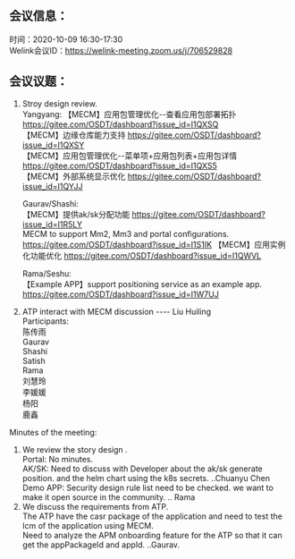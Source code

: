 会议信息：
------------

时间：2020-10-09 16:30-17:30  
Welink会议ID：https://welink-meeting.zoom.us/j/706529828


会议议题：
------------
 1. Stroy design review.  
    Yangyang:
     【MECM】应用包管理优化--查看应用包部署拓扑
https://gitee.com/OSDT/dashboard?issue_id=I1QXSQ  
     【MECM】边缘仓库能力支持
https://gitee.com/OSDT/dashboard?issue_id=I1QXSY  
     【MECM】应用包管理优化--菜单项+应用包列表+应用包详情
https://gitee.com/OSDT/dashboard?issue_id=I1QXS5  
     【MECM】外部系统显示优化
https://gitee.com/OSDT/dashboard?issue_id=I1QYJJ  

    Gaurav/Shashi:  
    【MECM】提供ak/sk分配功能
https://gitee.com/OSDT/dashboard?issue_id=I1R5LY  
    MECM to support Mm2, Mm3 and portal configurations.
https://gitee.com/OSDT/dashboard?issue_id=I1S1IK
     【MECM】应用实例化功能优化
https://gitee.com/OSDT/dashboard?issue_id=I1QWVL    

    Rama/Seshu:  
    【Example APP】support positioning service as an example app.
https://gitee.com/OSDT/dashboard?issue_id=I1W7UJ

 2. ATP interact with MECM  discussion ---- Liu Huiling   
Participants:    
  陈传雨  
  Gaurav  
  Shashi  
  Satish  
  Rama  
  刘慧玲  
  李媛媛  
  杨阳  
  鹿鑫  

 
Minutes of the meeting:  

   1. We review the story design .  
      Portal:  No minutes.  
      AK/SK:  Need to discuss with Developer about the ak/sk generate position. and the helm chart using the k8s secrets. ..Chuanyu Chen   
      Demo APP: Security design rule list need to be checked. we want to make it open source in the community.  .. Rama
   2. We discuss the requirements from ATP.  
      The ATP have the casr package of the application and need to test the lcm of the application using MECM.  
      Need to analyze the APM onboarding feature for the ATP so that it can get the appPackageId and appId.  ..Gaurav.





